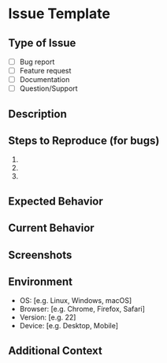 # Issue Template

## Type of Issue
<!-- Check the relevant option(s) -->
- [ ] Bug report
- [ ] Feature request
- [ ] Documentation
- [ ] Question/Support

## Description
<!-- A clear and concise description of the issue -->

## Steps to Reproduce (for bugs)
<!-- How can we reproduce this issue? -->
1. 
2. 
3. 

## Expected Behavior
<!-- What did you expect to happen? -->

## Current Behavior
<!-- What actually happened? -->

## Screenshots
<!-- If applicable, add screenshots to help explain your problem -->

## Environment
- OS: [e.g. Linux, Windows, macOS]
- Browser: [e.g. Chrome, Firefox, Safari]
- Version: [e.g. 22]
- Device: [e.g. Desktop, Mobile]

## Additional Context
<!-- Add any other context about the problem here -->
